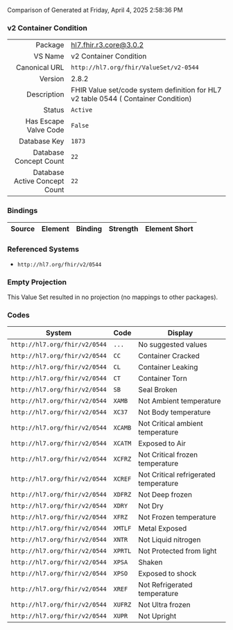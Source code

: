 Comparison of 
Generated at Friday, April 4, 2025 2:58:36 PM

### v2 Container Condition

|      |     |
| ---: | --- |
| Package | hl7.fhir.r3.core@3.0.2 |
| VS Name | v2 Container Condition |
| Canonical URL | `http://hl7.org/fhir/ValueSet/v2-0544` |
| Version | 2.8.2 |
| Description | FHIR Value set/code system definition for HL7 v2 table 0544 ( Container Condition) |
| Status | `Active` |
| Has Escape Valve Code | `False` |
| Database Key | `1873` |
| Database Concept Count | `22` |
| Database Active Concept Count | `22` |
### Bindings

| Source | Element | Binding | Strength | Element Short |
| ------ | ------- | ------- | -------- | ------------- |

### Referenced Systems

* `http://hl7.org/fhir/v2/0544`
### Empty Projection

This Value Set resulted in no projection (no mappings to other packages).

### Codes

| System | Code | Display |
| ------ | ---- | ------- |
| `http://hl7.org/fhir/v2/0544` | `...` | No suggested values |
| `http://hl7.org/fhir/v2/0544` | `CC` | Container Cracked |
| `http://hl7.org/fhir/v2/0544` | `CL` | Container Leaking |
| `http://hl7.org/fhir/v2/0544` | `CT` | Container Torn |
| `http://hl7.org/fhir/v2/0544` | `SB` | Seal Broken |
| `http://hl7.org/fhir/v2/0544` | `XAMB` | Not Ambient temperature |
| `http://hl7.org/fhir/v2/0544` | `XC37` | Not Body temperature |
| `http://hl7.org/fhir/v2/0544` | `XCAMB` | Not Critical ambient temperature |
| `http://hl7.org/fhir/v2/0544` | `XCATM` | Exposed to Air |
| `http://hl7.org/fhir/v2/0544` | `XCFRZ` | Not Critical frozen temperature |
| `http://hl7.org/fhir/v2/0544` | `XCREF` | Not Critical refrigerated temperature |
| `http://hl7.org/fhir/v2/0544` | `XDFRZ` | Not Deep frozen |
| `http://hl7.org/fhir/v2/0544` | `XDRY` | Not Dry |
| `http://hl7.org/fhir/v2/0544` | `XFRZ` | Not Frozen temperature |
| `http://hl7.org/fhir/v2/0544` | `XMTLF` | Metal Exposed |
| `http://hl7.org/fhir/v2/0544` | `XNTR` | Not Liquid nitrogen |
| `http://hl7.org/fhir/v2/0544` | `XPRTL` | Not Protected from light |
| `http://hl7.org/fhir/v2/0544` | `XPSA` | Shaken |
| `http://hl7.org/fhir/v2/0544` | `XPSO` | Exposed to shock |
| `http://hl7.org/fhir/v2/0544` | `XREF` | Not Refrigerated temperature |
| `http://hl7.org/fhir/v2/0544` | `XUFRZ` | Not Ultra frozen |
| `http://hl7.org/fhir/v2/0544` | `XUPR` | Not Upright |
